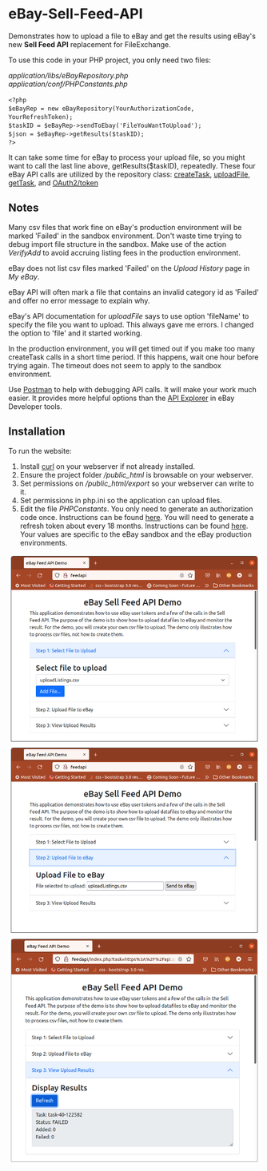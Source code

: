# eBay-Sell-Feed-API
Demonstrates how to upload a file to eBay and get the results using eBay's new **Sell Feed API** replacement for FileExchange. 

To use this code in your PHP project, you only need two files:

*application/libs/eBayRepository.php*  
*application/conf/PHPConstants.php*  

`<?php`   
    `$eBayRep = new eBayRepository(YourAuthorizationCode, YourRefreshToken);`   
    `$taskID = $eBayRep->sendToEbay('FileYouWantToUpload');`    
    `$json = $eBayRep->getResults($taskID);`      
`?>`  

It can take some time for eBay to process your upload file, so you might want to call the last line above, getResults($taskID), repeatedly. These four eBay API calls are utilized by the repository class: [createTask](https://developer.ebay.com/api-docs/sell/feed/resources/task/methods/createTask), [uploadFile](https://developer.ebay.com/api-docs/sell/feed/resources/task/methods/uploadFile), 
[getTask](https://developer.ebay.com/api-docs/sell/feed/resources/task/methods/getTask), and [OAuth2/token](https://developer.ebay.com/api-docs/static/oauth-refresh-token-request.html)

## Notes
Many csv files that work fine on eBay's production environment will be marked 'Failed' in the sandbox environment. Don't waste time trying to debug import file structure in the sandbox. Make use of the action *VerifyAdd* to avoid accruing listing fees in the production environment.

eBay does not list csv files marked 'Failed' on the *Upload History* page in *My eBay*.

eBay API will often mark a file that contains an invalid category id as 'Failed' and offer no error message to explain why.

eBay's API documentation for *uploadFile* says to use option 'fileName' to specify the file you want to upload. This always gave me errors. I changed the option to 'file' and it started working.

In the production environment, you will get timed out if you make too many createTask calls in a short time period. If this happens, wait one hour before trying again. The timeout does not seem to apply to the sandbox environment.

Use [Postman](https://postman.com) to help with debugging API calls. It will make your work much easier.  It provides more helpful options than the [API Explorer](https://developer.ebay.com/my/api_test_tool?index=0) in eBay Developer tools. 

## Installation

To run the website:
1. Install [curl](https://curl.se) on your webserver if not already installed.
2. Ensure the project folder */public_html* is browsable on your webserver.
3. Set permissions on */public_html/export* so your webserver can write to it.
4. Set permissions in php.ini so the application can upload files. 
5. Edit the file *PHPConstants*. You only need to generate an authorization code once. Instructions can be found [here](https://developer.ebay.com/api-docs/static/oauth-base64-credentials.html). You will need to generate a refresh token about every 18 months. Instructions can be found [here](https://gist.github.com/rickapps/1be821cd515f8cc946f292b715f893db). Your values are specific to the eBay sandbox and the eBay production environments.

![Screenshot 1](/docs/images/feedAPI_1.png)
![Screenshot 2](/docs/images/feedAPI_2.png)
![Screenshot 3](/docs/images/feedAPI_3.png)





